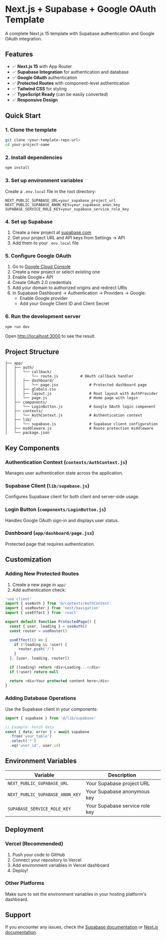 # Next.js + Supabase + Google OAuth Template

A complete Next.js 15 template with Supabase authentication and Google OAuth integration.

## Features

- ✅ **Next.js 15** with App Router
- ✅ **Supabase Integration** for authentication and database
- ✅ **Google OAuth** authentication
- ✅ **Protected Routes** with component-level authentication
- ✅ **Tailwind CSS** for styling
- ✅ **TypeScript Ready** (can be easily converted)
- ✅ **Responsive Design**

## Quick Start

### 1. Clone the template
```bash
git clone <your-template-repo-url>
cd your-project-name
```

### 2. Install dependencies
```bash
npm install
```

### 3. Set up environment variables
Create a `.env.local` file in the root directory:
```env
NEXT_PUBLIC_SUPABASE_URL=your_supabase_project_url
NEXT_PUBLIC_SUPABASE_ANON_KEY=your_supabase_anon_key
SUPABASE_SERVICE_ROLE_KEY=your_supabase_service_role_key
```

### 4. Set up Supabase
1. Create a new project at [supabase.com](https://supabase.com)
2. Get your project URL and API keys from Settings → API
3. Add them to your `.env.local` file

### 5. Configure Google OAuth
1. Go to [Google Cloud Console](https://console.cloud.google.com)
2. Create a new project or select existing one
3. Enable Google+ API
4. Create OAuth 2.0 credentials
5. Add your domain to authorized origins and redirect URIs
6. In Supabase Dashboard → Authentication → Providers → Google:
   - Enable Google provider
   - Add your Google Client ID and Client Secret

### 6. Run the development server
```bash
npm run dev
```

Open [http://localhost:3000](http://localhost:3000) to see the result.

## Project Structure

```
├── app/
│   ├── auth/
│   │   └── callback/
│   │       └── route.js          # OAuth callback handler
│   │   ├── dashboard/
│   │   │   └── page.jsx              # Protected dashboard page
│   │   ├── globals.css
│   │   ├── layout.js                 # Root layout with AuthProvider
│   │   └── page.js                   # Home page with login
│   ├── components/
│   │   └── LoginButton.js            # Google OAuth login component
│   ├── contexts/
│   │   └── AuthContext.js            # Authentication context
│   ├── lib/
│   │   └── supabase.js               # Supabase client configuration
│   ├── middleware.js                 # Route protection middleware
│   └── package.json
```

## Key Components

### Authentication Context (`contexts/AuthContext.js`)
Manages user authentication state across the application.

### Supabase Client (`lib/supabase.js`)
Configures Supabase client for both client and server-side usage.

### Login Button (`components/LoginButton.js`)
Handles Google OAuth sign-in and displays user status.

### Dashboard (`app/dashboard/page.jsx`)
Protected page that requires authentication.

## Customization

### Adding New Protected Routes
1. Create a new page in `app/`
2. Add authentication check:
```javascript
'use client'
import { useAuth } from '@/contexts/AuthContext'
import { useRouter } from 'next/navigation'
import { useEffect } from 'react'

export default function ProtectedPage() {
  const { user, loading } = useAuth()
  const router = useRouter()

  useEffect(() => {
    if (!loading && !user) {
      router.push('/')
    }
  }, [user, loading, router])

  if (loading) return <div>Loading...</div>
  if (!user) return null

  return <div>Your protected content here</div>
}
```

### Adding Database Operations
Use the Supabase client in your components:
```javascript
import { supabase } from '@/lib/supabase'

// Example: Fetch data
const { data, error } = await supabase
  .from('your_table')
  .select('*')
  .eq('user_id', user.id)
```

## Environment Variables

| Variable | Description |
|----------|-------------|
| `NEXT_PUBLIC_SUPABASE_URL` | Your Supabase project URL |
| `NEXT_PUBLIC_SUPABASE_ANON_KEY` | Your Supabase anonymous key |
| `SUPABASE_SERVICE_ROLE_KEY` | Your Supabase service role key |

## Deployment

### Vercel (Recommended)
1. Push your code to GitHub
2. Connect your repository to Vercel
3. Add environment variables in Vercel dashboard
4. Deploy!

### Other Platforms
Make sure to set the environment variables in your hosting platform's dashboard.

## Support

If you encounter any issues, check the [Supabase documentation](https://supabase.com/docs) or [Next.js documentation](https://nextjs.org/docs).
